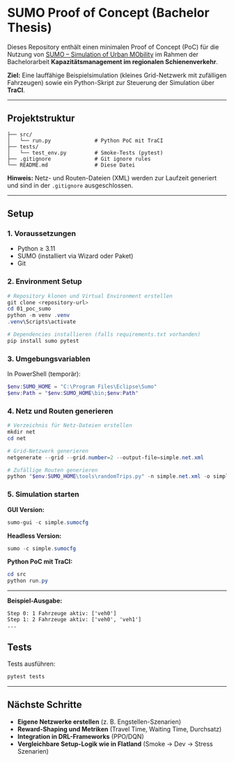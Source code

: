 # SUMO Proof of Concept (Bachelor Thesis)

Dieses Repository enthält einen minimalen Proof of Concept (PoC) für die Nutzung von [SUMO – Simulation of Urban MObility](https://www.eclipse.org/sumo/) im Rahmen der Bachelorarbeit **Kapazitätsmanagement im regionalen Schienenverkehr**.

**Ziel:** Eine lauffähige Beispielsimulation (kleines Grid-Netzwerk mit zufälligen Fahrzeugen) sowie ein Python-Skript zur Steuerung der Simulation über **TraCI**.

---

## Projektstruktur

```
├── src/
│   └── run.py              # Python PoC mit TraCI
├── tests/
│   └── test_env.py         # Smoke-Tests (pytest)
├── .gitignore              # Git ignore rules
└── README.md               # Diese Datei
```

**Hinweis:** Netz- und Routen-Dateien (XML) werden zur Laufzeit generiert und sind in der `.gitignore` ausgeschlossen.

---

## Setup

### 1. Voraussetzungen
- Python ≥ 3.11
- SUMO (installiert via Wizard oder Paket)
- Git

### 2. Environment Setup
```powershell
# Repository klonen und Virtual Environment erstellen
git clone <repository-url>
cd 01_poc_sumo
python -m venv .venv
.venv\Scripts\activate

# Dependencies installieren (falls requirements.txt vorhanden)
pip install sumo pytest
```

### 3. Umgebungsvariablen
In PowerShell (temporär):
```powershell
$env:SUMO_HOME = "C:\Program Files\Eclipse\Sumo"
$env:Path = "$env:SUMO_HOME\bin;$env:Path"
```

### 4. Netz und Routen generieren
```powershell
# Verzeichnis für Netz-Dateien erstellen
mkdir net
cd net

# Grid-Netzwerk generieren
netgenerate --grid --grid.number=2 --output-file=simple.net.xml

# Zufällige Routen generieren
python "$env:SUMO_HOME\tools\randomTrips.py" -n simple.net.xml -o simple.rou.xml -e 300 --seed 42 --validate
```

### 5. Simulation starten

**GUI Version:**
```powershell
sumo-gui -c simple.sumocfg
```

**Headless Version:**
```powershell
sumo -c simple.sumocfg
```

**Python PoC mit TraCI:**
```powershell
cd src
python run.py
```

---

**Beispiel-Ausgabe:**

```
Step 0: 1 Fahrzeuge aktiv: ['veh0']
Step 1: 2 Fahrzeuge aktiv: ['veh0', 'veh1']
...
```

## Tests

Tests ausführen:
```bash
pytest tests
```

---

## Nächste Schritte

- **Eigene Netzwerke erstellen** (z. B. Engstellen-Szenarien)
- **Reward-Shaping und Metriken** (Travel Time, Waiting Time, Durchsatz)
- **Integration in DRL-Frameworks** (PPO/DQN)
- **Vergleichbare Setup-Logik wie in Flatland** (Smoke → Dev → Stress Szenarien)